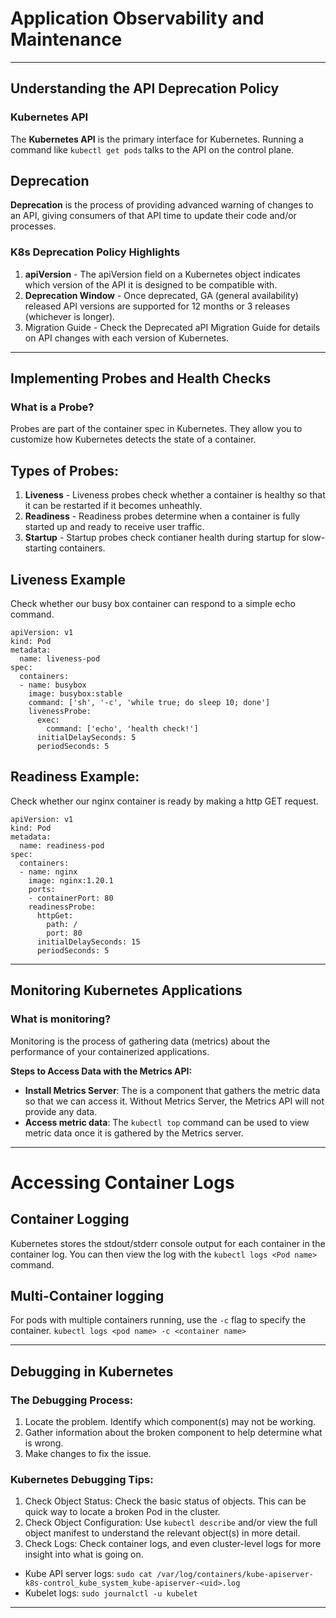 # Application Observability and Maintenance
---
## Understanding the API Deprecation Policy
### Kubernetes API
 The **Kubernetes API** is the primary interface for Kubernetes. Running a command like `kubectl get pods` talks to the API on the control plane. 

 ## Deprecation
 **Deprecation** is the process of providing advanced warning of changes to an API, giving consumers of that API time to update their code and/or processes.

 ### K8s Deprecation Policy Highlights
 1. **apiVersion** - The apiVersion field on a Kubernetes object indicates which version of the API it is designed to be compatible with.
 2. **Deprecation Window** - Once deprecated, GA (general availability) released API versions are supported for 12 months or 3 releases (whichever is longer).
 3. Migration Guide - Check the Deprecated aPI Migration Guide for details on API changes with each version of Kubernetes. 
---
## Implementing Probes and Health Checks
### What is a Probe?
Probes are part of the container spec in Kubernetes. They allow you to customize how Kubernetes detects the state of a container.

## Types of Probes:
1. **Liveness** - Liveness probes check whether a container is healthy so that it can be restarted if it becomes unheathly.
2. **Readiness** - Readiness probes determine when a container is fully started up and ready to receive user traffic. 
3. **Startup** - Startup probes check contianer health during startup for slow-starting containers.

## Liveness Example
Check whether our busy box container can respond to a simple echo command.
```
apiVersion: v1
kind: Pod
metadata:
  name: liveness-pod
spec:
  containers:
  - name: busybox
    image: busybox:stable
    command: ['sh', '-c', 'while true; do sleep 10; done']
    livenessProbe:
      exec:
        command: ['echo', 'health check!']
      initialDelaySeconds: 5
      periodSeconds: 5
```

## Readiness Example:
Check whether our nginx container is ready by making a http GET request. 
```
apiVersion: v1
kind: Pod
metadata:
  name: readiness-pod
spec:
  containers:
  - name: nginx
    image: nginx:1.20.1
    ports:
    - containerPort: 80
    readinessProbe:
      httpGet:
        path: /
        port: 80
      initialDelaySeconds: 15
      periodSeconds: 5
```
---
## Monitoring Kubernetes Applications
### What is monitoring? 
Monitoring is the process of gathering data (metrics) about the performance of your containerized applications.

**Steps to Access Data with the Metrics API:**
- **Install Metrics Server**: The is a component that gathers the metric data so that we can access it. Without Metrics Server, the Metrics API will not provide any data.
- **Access metric data**: The `kubectl top` command can be used to view metric data once it is gathered by the Metrics server.

---
# Accessing Container Logs
## Container Logging
Kubernetes stores the stdout/stderr console output for each container in the container log.
You can then view the log with the `kubectl logs <Pod name>` command.

## Multi-Container logging
For pods with multiple containers running, use the `-c` flag to specify the container. `kubectl logs <pod name> -c <container name>`

---
## Debugging in Kubernetes
### The Debugging Process:
1. Locate the problem. Identify which component(s) may not be working.
2. Gather information about the broken component to help determine what is wrong.
3. Make changes to fix the issue.

### Kubernetes Debugging Tips:
1. Check Object Status: Check the basic status of objects. This can be quick way to locate a broken Pod in the cluster.
2. Check Object Configuration: Use `kubectl describe` and/or view the full object manifest to understand the relevant object(s) in more detail. 
3. Check Logs: Check container logs, and even cluster-level logs for more insight into what is going on. 


- Kube API server logs: `sudo cat /var/log/containers/kube-apiserver-k8s-control_kube_system_kube-apiserver-<uid>.log`
- Kubelet logs: `sudo journalctl -u kubelet`
---

